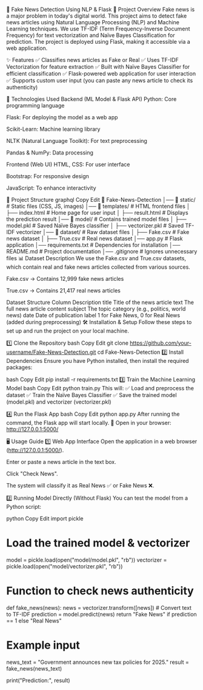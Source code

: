 📰 Fake News Detection Using NLP & Flask
📌 Project Overview
Fake news is a major problem in today's digital world. This project aims to detect fake news articles using Natural Language Processing (NLP) and Machine Learning techniques. We use TF-IDF (Term Frequency-Inverse Document Frequency) for text vectorization and Naïve Bayes Classification for prediction. The project is deployed using Flask, making it accessible via a web application.

✨ Features
✅ Classifies news articles as Fake or Real
✅ Uses TF-IDF Vectorization for feature extraction
✅ Built with Naïve Bayes Classifier for efficient classification
✅ Flask-powered web application for user interaction
✅ Supports custom user input (you can paste any news article to check its authenticity)

🚀 Technologies Used
Backend (ML Model & Flask API)
Python: Core programming language

Flask: For deploying the model as a web app

Scikit-Learn: Machine learning library

NLTK (Natural Language Toolkit): For text preprocessing

Pandas & NumPy: Data processing

Frontend (Web UI)
HTML, CSS: For user interface

Bootstrap: For responsive design

JavaScript: To enhance interactivity

📂 Project Structure
graphql
Copy
Edit
📂 Fake-News-Detection
│── 📂 static/                 # Static files (CSS, JS, images)
│── 📂 templates/              # HTML frontend files
│   ├── index.html             # Home page for user input
│   ├── result.html            # Displays the prediction result
│── 📂 model/                  # Contains trained model files
│   ├── model.pkl              # Saved Naïve Bayes classifier
│   ├── vectorizer.pkl         # Saved TF-IDF vectorizer
│── 📂 dataset/                # Raw dataset files
│   ├── Fake.csv               # Fake news dataset
│   ├── True.csv               # Real news dataset
│── app.py                     # Flask application
│── requirements.txt            # Dependencies for installation
│── README.md                   # Project documentation
│── .gitignore                  # Ignores unnecessary files
📊 Dataset Description
We use the Fake.csv and True.csv datasets, which contain real and fake news articles collected from various sources.

Fake.csv → Contains 12,999 fake news articles

True.csv → Contains 21,417 real news articles

Dataset Structure
Column	Description
title	Title of the news article
text	The full news article content
subject	The topic category (e.g., politics, world news)
date	Date of publication
label	1 for Fake News, 0 for Real News (added during preprocessing)
🛠 Installation & Setup
Follow these steps to set up and run the project on your local machine.

1️⃣ Clone the Repository
bash
Copy
Edit
git clone https://github.com/your-username/Fake-News-Detection.git
cd Fake-News-Detection
2️⃣ Install Dependencies
Ensure you have Python installed, then install the required packages:

bash
Copy
Edit
pip install -r requirements.txt
3️⃣ Train the Machine Learning Model
bash
Copy
Edit
python train.py
This will: ✅ Load and preprocess the dataset
✅ Train the Naïve Bayes Classifier
✅ Save the trained model (model.pkl) and vectorizer (vectorizer.pkl)

4️⃣ Run the Flask App
bash
Copy
Edit
python app.py
After running the command, the Flask app will start locally.
🔗 Open in your browser: http://127.0.0.1:5000/

🖥 Usage Guide
1️⃣ Web App Interface
Open the application in a web browser (http://127.0.0.1:5000/).

Enter or paste a news article in the text box.

Click "Check News".

The system will classify it as Real News ✅ or Fake News ❌.

2️⃣ Running Model Directly (Without Flask)
You can test the model from a Python script:

python
Copy
Edit
import pickle

# Load the trained model & vectorizer
model = pickle.load(open("model/model.pkl", "rb"))
vectorizer = pickle.load(open("model/vectorizer.pkl", "rb"))

# Function to check news authenticity
def fake_news(news):
    news = vectorizer.transform([news])  # Convert text to TF-IDF
    prediction = model.predict(news)
    return "Fake News" if prediction == 1 else "Real News"

# Example input
news_text = "Government announces new tax policies for 2025."
result = fake_news(news_text)

print("Prediction:", result)


